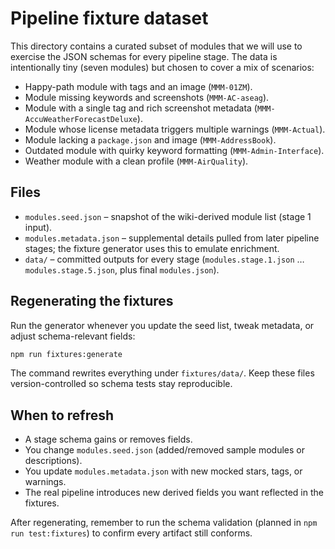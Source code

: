 # Pipeline fixture dataset

This directory contains a curated subset of modules that we will use to exercise the JSON schemas for every pipeline stage. The data is intentionally tiny (seven modules) but chosen to cover a mix of scenarios:

- Happy-path module with tags and an image (`MMM-01ZM`).
- Module missing keywords and screenshots (`MMM-AC-aseag`).
- Module with a single tag and rich screenshot metadata (`MMM-AccuWeatherForecastDeluxe`).
- Module whose license metadata triggers multiple warnings (`MMM-Actual`).
- Module lacking a `package.json` and image (`MMM-AddressBook`).
- Outdated module with quirky keyword formatting (`MMM-Admin-Interface`).
- Weather module with a clean profile (`MMM-AirQuality`).

## Files

- `modules.seed.json` – snapshot of the wiki-derived module list (stage 1 input).
- `modules.metadata.json` – supplemental details pulled from later pipeline stages; the fixture generator uses this to emulate enrichment.
- `data/` – committed outputs for every stage (`modules.stage.1.json` … `modules.stage.5.json`, plus final `modules.json`).

## Regenerating the fixtures

Run the generator whenever you update the seed list, tweak metadata, or adjust schema-relevant fields:

```bash
npm run fixtures:generate
```

The command rewrites everything under `fixtures/data/`. Keep these files version-controlled so schema tests stay reproducible.

## When to refresh

- A stage schema gains or removes fields.
- You change `modules.seed.json` (added/removed sample modules or descriptions).
- You update `modules.metadata.json` with new mocked stars, tags, or warnings.
- The real pipeline introduces new derived fields you want reflected in the fixtures.

After regenerating, remember to run the schema validation (planned in `npm run test:fixtures`) to confirm every artifact still conforms.
